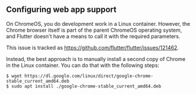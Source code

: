 ## Configuring web app support

On ChromeOS, you do development work in a Linux container.
However, the Chrome browser itself is part of the
parent ChromeOS operating system,
and Flutter doesn't have a means to call it with the required parameters.

This issue is tracked as <https://github.com/flutter/flutter/issues/121462>.

Instead, the best approach is to manually install a second copy of
Chrome in the Linux container. You can do that with the following steps:

```terminal
$ wget https://dl.google.com/linux/direct/google-chrome-stable_current_amd64.deb
$ sudo apt install ./google-chrome-stable_current_amd64.deb
```
